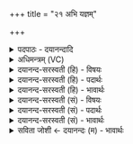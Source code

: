 +++
title = "२१ अभि यज्ञम्"

+++
<details><summary>पदपाठः - दयानन्दादि</summary>

अ॒भि। य॒ज्ञम्। गृ॒णी॒हि॒। नः॒। ग्नावः॑। नेष्ट॒रिति॒ नेष्टः॑। पिब॑। ऋ॒तुना॑। त्वम्। हि। र॒त्न॒धा इति॑ रत्न॒ऽधाः। असि॑। २१।
</details>

<details><summary>अधिमन्त्रम् (VC)</summary>

- विद्वान् देवता
- मेधातिथिर्ऋषिः
- गायत्री
- षड्जः
</details>

<details><summary>दयानन्द-सरस्वती (हि) - विषयः</summary>

कौन विद्वान् हों, इस विषय को अगले मन्त्र में कहा है ॥
</details>

<details><summary>दयानन्द-सरस्वती (हि) - पदार्थः</summary>

पदार्थान्वयभाषाः -  हे (ग्नावः) प्रशस्त वाणीवाले (नेष्टः) नायक जन आप (ऋतुना) वसन्त आदि ऋतु के साथ (नः) हमारे (यज्ञम्) उत्तम व्यवहार की (अभि, गृणीहि) सन्मुख स्तुति कीजिये, जिस कारण (त्वं, हि) तुम ही (रत्नधाः) प्रसन्नता के हेतु वस्तु के धारणकर्त्ता (असि) हो इससे उत्तम ओषधियों के रसों को (पिब) पी ॥२१ ॥
</details>

<details><summary>दयानन्द-सरस्वती (हि) - भावार्थः</summary>

भावार्थभाषाः -  जो अच्छी शिक्षा को प्राप्त वाणी के सङ्गत व्यवहार को जानने की इच्छा करें, वे विद्वान् होवें ॥२१ ॥
</details>

<details><summary>दयानन्द-सरस्वती (सं) - विषयः</summary>

के विद्वांसो भवेयुरित्याह ॥
</details>

<details><summary>दयानन्द-सरस्वती (सं) - पदार्थः</summary>

पदार्थान्वयभाषाः -  हे ग्नावो नेष्टस्त्वमृतुना सह नो यज्ञमभि गृणीहि यतस्त्वं हि रत्नधा असि तस्मात् सदोषधिरसान् पिब ॥२१ ॥
</details>

<details><summary>दयानन्द-सरस्वती (सं) - भावार्थः</summary>

भावार्थभाषाः -  ये सुशिक्षिताया वाचः सङ्गतं व्यवहारं ज्ञातुमिच्छेयुस्ते विद्वांसो भवेयुः ॥२१ ॥
</details>

<details><summary>सविता जोशी ← दयानन्दः (म) - भावार्थः</summary>

भावार्थभाषाः -  जे सुशिक्षित असून, वाणीचा व्यवहार जाणतात ते विद्वान असतात.
</details>